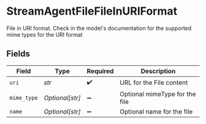 # StreamAgentFileFileInURIFormat

File in URI format. Check in the model's documentation for the supported mime types for the URI format


## Fields

| Field                          | Type                           | Required                       | Description                    |
| ------------------------------ | ------------------------------ | ------------------------------ | ------------------------------ |
| `uri`                          | *str*                          | :heavy_check_mark:             | URL for the File content       |
| `mime_type`                    | *Optional[str]*                | :heavy_minus_sign:             | Optional mimeType for the file |
| `name`                         | *Optional[str]*                | :heavy_minus_sign:             | Optional name for the file     |